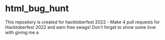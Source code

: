 # html_bug_hunt
This repository is created for hacktoberfest 2022 - Make 4 pull requests for Hacktoberfest 2022 and earn free swags! Don't forget to show some love with giving me a 
